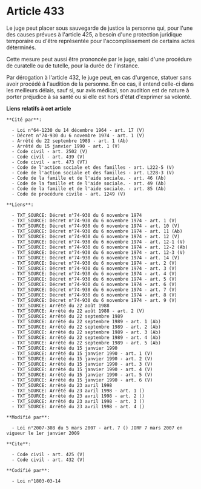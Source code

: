 # Article 433

Le juge peut placer sous sauvegarde de justice la personne qui, pour l'une des causes prévues à l'article 425, a besoin d'une
protection juridique temporaire ou d'être représentée pour l'accomplissement de certains actes déterminés. 

Cette mesure peut aussi être prononcée par le juge, saisi d'une procédure de curatelle ou de tutelle, pour la durée de
l'instance. 

Par dérogation à l'article 432, le juge peut, en cas d'urgence, statuer sans avoir procédé à l'audition de la personne. En ce
cas, il entend celle-ci dans les meilleurs délais, sauf si, sur avis médical, son audition est de nature à porter préjudice à
sa santé ou si elle est hors d'état d'exprimer sa volonté.

**Liens relatifs à cet article**

	**Cité par**:

	  - Loi n°64-1230 du 14 décembre 1964 - art. 17 (V)
	  - Décret n°74-930 du 6 novembre 1974 - art. 1 (V)
	  - Arrêté du 22 septembre 1989 - art. 1 (Ab)
	  - Arrêté du 15 janvier 1990 - art. 1 (V)
	  - Code civil - art. 2502 (V)
	  - Code civil - art. 439 (V)
	  - Code civil - art. 473 (VT)
	  - Code de l'action sociale et des familles - art. L222-5 (V)
	  - Code de l'action sociale et des familles - art. L228-3 (V)
	  - Code de la famille et de l'aide sociale. - art. 46 (Ab)
	  - Code de la famille et de l'aide sociale. - art. 49 (Ab)
	  - Code de la famille et de l'aide sociale. - art. 85 (Ab)
	  - Code de procédure civile - art. 1249 (V)

	**Liens**:

	  - TXT_SOURCE: Décret n°74-930 du 6 novembre 1974
	  - TXT_SOURCE: Décret n°74-930 du 6 novembre 1974 - art. 1 (V)
	  - TXT_SOURCE: Décret n°74-930 du 6 novembre 1974 - art. 10 (V)
	  - TXT_SOURCE: Décret n°74-930 du 6 novembre 1974 - art. 11 (Ab)
	  - TXT_SOURCE: Décret n°74-930 du 6 novembre 1974 - art. 12 (V)
	  - TXT_SOURCE: Décret n°74-930 du 6 novembre 1974 - art. 12-1 (V)
	  - TXT_SOURCE: Décret n°74-930 du 6 novembre 1974 - art. 12-2 (Ab)
	  - TXT_SOURCE: Décret n°74-930 du 6 novembre 1974 - art. 12-3 (V)
	  - TXT_SOURCE: Décret n°74-930 du 6 novembre 1974 - art. 14 (V)
	  - TXT_SOURCE: Décret n°74-930 du 6 novembre 1974 - art. 2 (V)
	  - TXT_SOURCE: Décret n°74-930 du 6 novembre 1974 - art. 3 (V)
	  - TXT_SOURCE: Décret n°74-930 du 6 novembre 1974 - art. 4 (V)
	  - TXT_SOURCE: Décret n°74-930 du 6 novembre 1974 - art. 5 (V)
	  - TXT_SOURCE: Décret n°74-930 du 6 novembre 1974 - art. 6 (V)
	  - TXT_SOURCE: Décret n°74-930 du 6 novembre 1974 - art. 7 (V)
	  - TXT_SOURCE: Décret n°74-930 du 6 novembre 1974 - art. 8 (V)
	  - TXT_SOURCE: Décret n°74-930 du 6 novembre 1974 - art. 9 (V)
	  - TXT_SOURCE: Arrêté du 22 août 1988
	  - TXT_SOURCE: Arrêté du 22 août 1988 - art. 2 (V)
	  - TXT_SOURCE: Arrêté du 22 septembre 1989
	  - TXT_SOURCE: Arrêté du 22 septembre 1989 - art. 1 (Ab)
	  - TXT_SOURCE: Arrêté du 22 septembre 1989 - art. 2 (Ab)
	  - TXT_SOURCE: Arrêté du 22 septembre 1989 - art. 3 (Ab)
	  - TXT_SOURCE: Arrêté du 22 septembre 1989 - art. 4 (Ab)
	  - TXT_SOURCE: Arrêté du 22 septembre 1989 - art. 5 (Ab)
	  - TXT_SOURCE: Arrêté du 15 janvier 1990
	  - TXT_SOURCE: Arrêté du 15 janvier 1990 - art. 1 (V)
	  - TXT_SOURCE: Arrêté du 15 janvier 1990 - art. 2 (V)
	  - TXT_SOURCE: Arrêté du 15 janvier 1990 - art. 3 (V)
	  - TXT_SOURCE: Arrêté du 15 janvier 1990 - art. 4 (V)
	  - TXT_SOURCE: Arrêté du 15 janvier 1990 - art. 5 (V)
	  - TXT_SOURCE: Arrêté du 15 janvier 1990 - art. 6 (V)
	  - TXT_SOURCE: Arrêté du 23 avril 1998
	  - TXT_SOURCE: Arrêté du 23 avril 1998 - art. 1 ()
	  - TXT_SOURCE: Arrêté du 23 avril 1998 - art. 2 ()
	  - TXT_SOURCE: Arrêté du 23 avril 1998 - art. 3 ()
	  - TXT_SOURCE: Arrêté du 23 avril 1998 - art. 4 ()

	**Modifié par**:

	  - Loi n°2007-308 du 5 mars 2007 - art. 7 () JORF 7 mars 2007 en vigueur le 1er janvier 2009

	**Cite**:

	  - Code civil - art. 425 (V)
	  - Code civil - art. 432 (V)

	**Codifié par**:

	  - Loi n°1803-03-14
